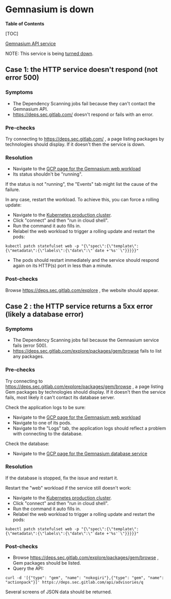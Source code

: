 # Gemnasium is down

**Table of Contents**

[TOC]

[Gemnasium API service](https://gitlab.com/gitlab-org/security-products/gemnasium/)

NOTE: This service is being [turned down](https://gitlab.com/gitlab-org/gitlab/-/issues/14692).

## Case 1: the HTTP service doesn't respond (not error 500)

### Symptoms

- The Dependency Scanning jobs fail because they can't contact the Gemnasium API.
- <https://deps.sec.gitlab.com/> doesn't respond or fails with an error.

### Pre-checks

Try connecting to <https://deps.sec.gitlab.com/> , a page listing packages by technologies should display. If it doesn't
then the service is down.

### Resolution

- Navigate to the [GCP page for the Gemnasium web workload](https://console.cloud.google.com/kubernetes/statefulset/us-central1-b/production/default/web?project=gemnasium-production&tab=details&duration=PT1H&pod_summary_list_tablesize=20)
- Its status shouldn't be "running".

If the status is not "running", the "Events" tab might list the cause of the failure.

In any case, restart the workload. To achieve this, you can force a rolling update:

- Navigate to the [Kubernetes production cluster](https://console.cloud.google.com/kubernetes/list?project=gemnasium-production).
- Click "connect" and then "run in cloud shell".
- Run the command it auto fills in.
- Relabel the web workload to trigger a rolling update and restart the pods:

```
kubectl patch statefulset web -p "{\"spec\":{\"template\":{\"metadata\":{\"labels\":{\"date\":\"`date +'%s'`\"}}}}}"
```

- The pods should restart immediately and the service should respond again on its HTTP(s) port in less than a minute.

### Post-checks

Browse <https://deps.sec.gitlab.com/explore> , the website should appear.

## Case 2 : the HTTP service returns a 5xx error (likely a database error)

### Symptoms

- The Dependency Scanning jobs fail because the Gemnasium service fails (error 500).
- <https://deps.sec.gitlab.com/explore/packages/gem/browse> fails to list any packages.

### Pre-checks

Try connecting to <https://deps.sec.gitlab.com/explore/packages/gem/browse> , a page listing Gem packages by technologies
should display. If it doesn't then the service fails, most likely it can't contact its database server.

Check the application logs to be sure:

- Navigate to the [GCP page for the Gemnasium web workload](https://console.cloud.google.com/kubernetes/statefulset/us-central1-b/production/default/web?project=gemnasium-production&tab=details&duration=PT1H&pod_summary_list_tablesize=20)
- Navigate to one of its pods.
- Navigate to the "Logs" tab, the application logs should reflect a problem with connecting to the database.

Check the database:

- Navigate to the [GCP page for the Gemnasium database service](https://console.cloud.google.com/sql/instances/db/overview?project=gemnasium-production&duration=PT1H)

### Resolution

If the database is stopped, fix the issue and restart it.

Restart the "web" workload if the service still doesn't work:

- Navigate to the [Kubernetes production cluster](https://console.cloud.google.com/kubernetes/list?project=gemnasium-production).
- Click "connect" and then "run in cloud shell".
- Run the command it auto fills in.
- Relabel the web workload to trigger a rolling update and restart the pods:

```
kubectl patch statefulset web -p "{\"spec\":{\"template\":{\"metadata\":{\"labels\":{\"date\":\"`date +'%s'`\"}}}}}"
```

### Post-checks

- Browse <https://deps.sec.gitlab.com/explore/packages/gem/browse> , Gem packages should be listed.
- Query the API:

```
curl -d '[{"type": "gem", "name": "nokogiri"},{"type": "gem", "name": "actionpack"}]' https://deps.sec.gitlab.com/api/advisories/q
```

Several screens of JSON data should be returned.
